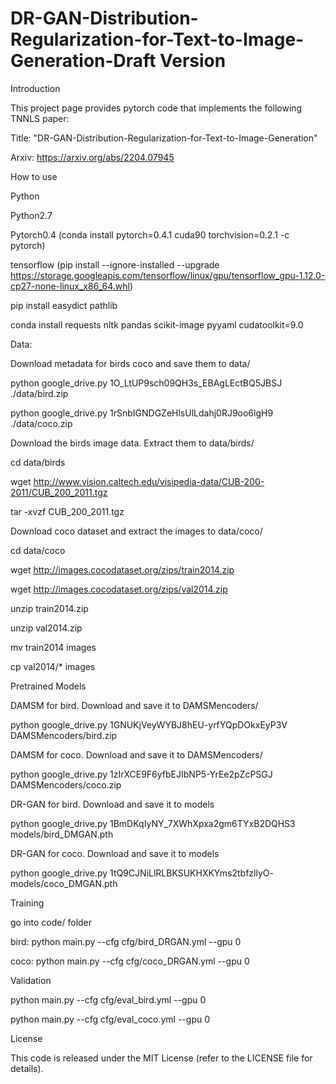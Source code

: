 # DR-GAN-Distribution-Regularization-for-Text-to-Image-Generation-Draft Version


Introduction

This project page provides pytorch code that implements the following TNNLS paper:

Title: "DR-GAN-Distribution-Regularization-for-Text-to-Image-Generation"

Arxiv: https://arxiv.org/abs/2204.07945

How to use

Python

Python2.7

Pytorch0.4 (conda install pytorch=0.4.1 cuda90 torchvision=0.2.1 -c pytorch)

tensorflow (pip install --ignore-installed --upgrade https://storage.googleapis.com/tensorflow/linux/gpu/tensorflow_gpu-1.12.0-cp27-none-linux_x86_64.whl)

pip install easydict pathlib

conda install requests nltk pandas scikit-image pyyaml cudatoolkit=9.0



Data:

Download metadata for birds coco and save them to data/

python google_drive.py 1O_LtUP9sch09QH3s_EBAgLEctBQ5JBSJ ./data/bird.zip

python google_drive.py 1rSnbIGNDGZeHlsUlLdahj0RJ9oo6lgH9 ./data/coco.zip

Download the birds image data. Extract them to data/birds/

cd data/birds

wget http://www.vision.caltech.edu/visipedia-data/CUB-200-2011/CUB_200_2011.tgz

tar -xvzf CUB_200_2011.tgz

Download coco dataset and extract the images to data/coco/

cd data/coco

wget http://images.cocodataset.org/zips/train2014.zip

wget http://images.cocodataset.org/zips/val2014.zip

unzip train2014.zip

unzip val2014.zip

mv train2014 images

cp val2014/* images

Pretrained Models





DAMSM for bird. Download and save it to DAMSMencoders/

python google_drive.py 1GNUKjVeyWYBJ8hEU-yrfYQpDOkxEyP3V DAMSMencoders/bird.zip

DAMSM for coco. Download and save it to DAMSMencoders/

python google_drive.py 1zIrXCE9F6yfbEJIbNP5-YrEe2pZcPSGJ DAMSMencoders/coco.zip


DR-GAN for bird. Download and save it to models

python google_drive.py 1BmDKqIyNY_7XWhXpxa2gm6TYxB2DQHS3 models/bird_DMGAN.pth

DR-GAN for coco. Download and save it to models

python google_drive.py 1tQ9CJNiLlRLBKSUKHXKYms2tbfzllyO- models/coco_DMGAN.pth




Training

go into code/ folder

bird: python main.py --cfg cfg/bird_DRGAN.yml --gpu 0

coco: python main.py --cfg cfg/coco_DRGAN.yml --gpu 0


Validation

python main.py --cfg cfg/eval_bird.yml --gpu 0

python main.py --cfg cfg/eval_coco.yml --gpu 0

License

This code is released under the MIT License (refer to the LICENSE file for details).
